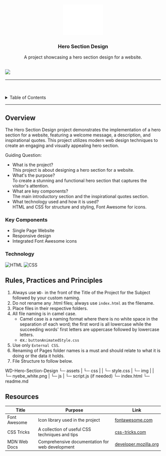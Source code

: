 <a name="readme-top">

<br/>

<br />
<div align="center">
  <a href="https://github.com/your-github-username/">
    <img src="./assets/img/nyebe_white.png" alt="Nyebe" width="130" height="100">
  </a>
  <h3 align="center">Hero Section Design</h3>
</div>
<div align="center">
  A project showcasing a hero section design for a website.
</div>

<br />

![](https://visit-counter.vercel.app/counter.png?page=your-github-username/WD-Hero-Section-Design)

---

<br />
<br />

<details>
  <summary>Table of Contents</summary>
  <ol>
    <li>
      <a href="#overview">Overview</a>
      <ol>
        <li>
          <a href="#key-components">Key Components</a>
        </li>
        <li>
          <a href="#technology">Technology</a>
        </li>
      </ol>
    </li>
    <li>
      <a href="#rules-practices-and-principles">Rules, Practices and Principles</a>
    </li>
    <li>
      <a href="#resources">Resources</a>
    </li>
  </ol>
</details>

---

## Overview

The Hero Section Design project demonstrates the implementation of a hero section for a website, featuring a welcome message, a description, and inspirational quotes. This project utilizes modern web design techniques to create an engaging and visually appealing hero section.

Guiding Question:
- What is the project?  
  This project is about designing a hero section for a website.
- What's the purpose?  
  To create a stunning and functional hero section that captures the visitor's attention.
- What are key components?  
  The main introductory section and the inspirational quotes section.
- What technology used and how it is used?  
  HTML and CSS for structure and styling, Font Awesome for icons.

### Key Components
- Single Page Website
- Responsive design
- Integrated Font Awesome icons

### Technology
![HTML](https://img.shields.io/badge/HTML-E34F26?style=for-the-badge&logo=html5&logoColor=white)
![CSS](https://img.shields.io/badge/CSS-1572B6?style=for-the-badge&logo=css3&logoColor=white)

## Rules, Practices and Principles
1. Always use `WD-` in the front of the Title of the Project for the Subject followed by your custom naming.
2. Do not rename any .html files; always use `index.html` as the filename.
3. Place files in their respective folders.
4. All file naming is in camel case.
   - Camel case is a naming format where there is no white space in the separation of each word; the first word is all lowercase while the succeeding words' first letters are uppercase followed by lowercase letters.
   - ex.: `buttonAnimatedStyle.css`
5. Use only `External CSS`.
6. Renaming of Pages folder names is a must and should relate to what it is doing or the data it holds.
7. File Structure to follow below.

WD-Hero-Section-Design
└─ assets
| └─ css
| | └─ style.css
| └─ img
| | └─ nyebe_white.png
| └─ js
| └─ script.js (if needed)
└─ index.html
└─ readme.md


## Resources

| Title | Purpose | Link |
|-|-|-|
| Font Awesome | Icon library used in the project | [fontawesome.com](https://fontawesome.com) |
| CSS Tricks | A collection of useful CSS techniques and tips | [css-tricks.com](https://css-tricks.com) |
| MDN Web Docs | Comprehensive documentation for web development | [developer.mozilla.org](https://developer.mozilla.org) |
